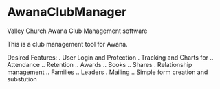 AwanaClubManager
================

Valley Church Awana Club Management software

This is a club management tool for Awana.

Desired Features:
. User Login and Protection
. Tracking and Charts for
.. Attendance
.. Retention
.. Awards
.. Books
.. Shares
. Relationship management
.. Families
.. Leaders
. Mailing 
.. Simple form creation and substution
